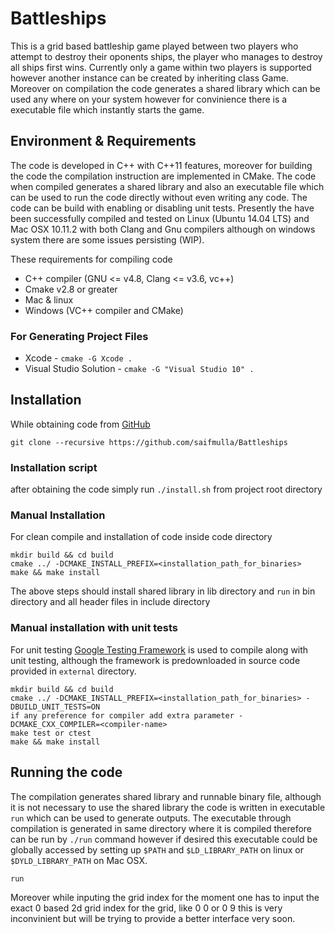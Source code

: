 # Battleships

This is a grid based battleship game played between two players who attempt to destroy their oponents ships, the player who manages to destroy all ships first wins. Currently only a game within two players is supported however another instance can be created by inheriting class Game. Moreover on compilation the code generates a shared library which can be used any where on your system however for convinience there is a executable file which instantly starts the game.  

## Environment & Requirements  

The code is developed in C++ with C++11 features, moreover for building the code the compilation instruction are implemented in CMake. The code when compiled generates a shared library and also an executable file which can be used to run the code directly without even writing any code. The code can be build with enabling or disabling unit tests. Presently the have been successfully compiled and tested on Linux (Ubuntu 14.04 LTS) and Mac OSX 10.11.2 with both Clang and Gnu compilers although on windows system there are some issues persisting (WIP).  

These requirements for compiling code  
* C++ compiler (GNU <= v4.8, Clang <= v3.6, vc++)
* Cmake v2.8 or greater
* Mac & linux
* Windows (VC++ compiler and CMake)  

### For Generating Project Files  

* Xcode - `cmake -G Xcode .`
* Visual Studio Solution - `cmake -G "Visual Studio 10" .`  

## Installation

While obtaining code from [GitHub](https://github.com)  
```
git clone --recursive https://github.com/saifmulla/Battleships
```  
### Installation script  

after obtaining the code simply run `./install.sh` from project root directory

### Manual Installation  

For clean compile and installation of code inside code directory
```
mkdir build && cd build
cmake ../ -DCMAKE_INSTALL_PREFIX=<installation_path_for_binaries>
make && make install
```
The above steps should install shared library in lib directory and `run` in bin directory and all header files in include directory

### Manual installation with unit tests
For unit testing [Google Testing Framework](https://github.com/google/googletest) is used to compile along with unit testing, although the framework is predownloaded in source code provided in `external` directory.
```
mkdir build && cd build
cmake ../ -DCMAKE_INSTALL_PREFIX=<installation_path_for_binaries> -DBUILD_UNIT_TESTS=ON
if any preference for compiler add extra parameter -DCMAKE_CXX_COMPILER=<compiler-name>
make test or ctest
make && make install
```  

## Running the code
The compilation generates shared library and runnable binary file, although it is not necessary to use the shared library
the code is written in executable `run` which can be used to generate outputs. The executable through compilation is generated in same directory where it is compiled therefore can be run by `./run` command however if desired this executable could be globally accessed by setting up `$PATH` and `$LD_LIBRARY_PATH` on linux or `$DYLD_LIBRARY_PATH` on Mac OSX.  
```
run
```  
Moreover while inputing the grid index for the moment one has to input the exact 0 based 2d grid index for the grid, like 0 0 or 0 9 this is very inconvinient but will be trying to provide a better interface very soon.  
  